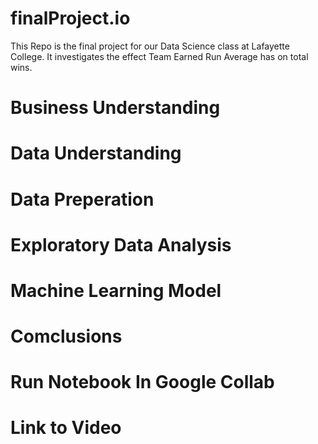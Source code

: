 # finalProject.io
This Repo is the final project for our Data Science class at Lafayette College. It investigates the effect Team Earned Run Average has on total wins.

# Business Understanding

# Data Understanding

# Data Preperation

# Exploratory Data Analysis

# Machine Learning Model

# Comclusions

# Run Notebook In Google Collab

# Link to Video


